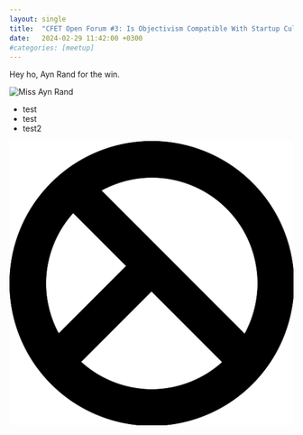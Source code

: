 ```yaml
---
layout: single
title:  "CFET Open Forum #3: Is Objectivism Compatible With Startup Culture?"
date:   2024-02-29 11:42:00 +0300
#categories: [meetup]
---
```


Hey ho, Ayn Rand for the win.

![Miss Ayn Rand](https://cdn.britannica.com/60/203460-050-9F9B7C6F/Ayn-Rand-1962.jpg)

* test
* test
* test2

![Mission Liberty Logo](/img/ml-lambda.png)
